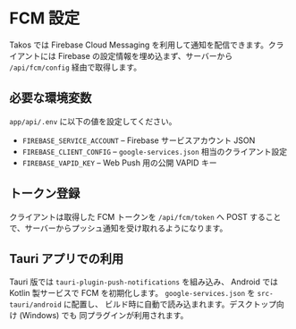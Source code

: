 # FCM 設定

Takos では Firebase Cloud Messaging
を利用して通知を配信できます。クライアントには Firebase
の設定情報を埋め込まず、サーバーから `/api/fcm/config` 経由で取得します。

## 必要な環境変数

`app/api/.env` に以下の値を設定してください。

- `FIREBASE_SERVICE_ACCOUNT` – Firebase サービスアカウント JSON
- `FIREBASE_CLIENT_CONFIG` – `google-services.json` 相当のクライアント設定
- `FIREBASE_VAPID_KEY` – Web Push 用の公開 VAPID キー

## トークン登録

クライアントは取得した FCM トークンを `/api/fcm/token` へ POST
することで、サーバーからプッシュ通知を受け取れるようになります。

## Tauri アプリでの利用

Tauri 版では `tauri-plugin-push-notifications` を組み込み、 Android では Kotlin
製サービスで FCM を初期化します。 `google-services.json` を `src-tauri/android`
に配置し、 ビルド時に自動で読み込まれます。デスクトップ向け (Windows) でも
同プラグインが利用されます。
